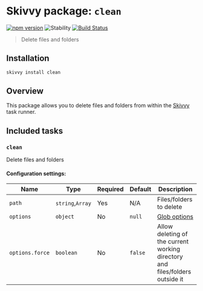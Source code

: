 # Skivvy package: `clean`
[![npm version](https://img.shields.io/npm/v/@skivvy/skivvy-package-clean.svg)](https://www.npmjs.com/package/@skivvy/skivvy-package-clean)
![Stability](https://img.shields.io/badge/stability-stable-green.svg)
[![Build Status](https://travis-ci.org/skivvyjs/skivvy-package-clean.svg?branch=master)](https://travis-ci.org/skivvyjs/skivvy-package-clean)

> Delete files and folders


## Installation

```bash
skivvy install clean
```


## Overview

This package allows you to delete files and folders from within the [Skivvy](https://www.npmjs.com/package/skivvy) task runner.


## Included tasks

### `clean`

Delete files and folders

#### Configuration settings:

| Name | Type | Required | Default | Description |
| ---- | ---- | -------- | ------- | ----------- |
| `path` | `string`,`Array` | Yes | N/A | Files/folders to delete |
| `options` | `object` | No | `null` | [Glob options](https://github.com/isaacs/node-glob#options) |
| `options.force` | `boolean` | No | `false` | Allow deleting of the current working directory and files/folders outside it |
